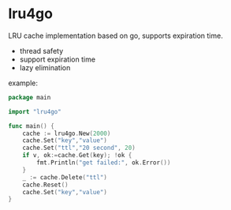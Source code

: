 # lru4go
LRU cache implementation based on go, supports expiration time.

+ thread safety
+ support expiration time
+ lazy elimination

example:
```go
package main

import "lru4go"

func main() {
    cache := lru4go.New(2000)
    cache.Set("key","value")
    cache.Set("ttl","20 second", 20)
    if v, ok:=cache.Get(key); !ok {
        fmt.Println("get failed:", ok.Error())
    }
    _ := cache.Delete("ttl")
    cache.Reset()
    cache.Set("key","value")
}
```